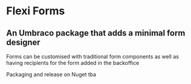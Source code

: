 # Flexi Forms
## An Umbraco package that adds a minimal form designer

Forms can be customised with traditional form components as well as having recipients for the form added in the backoffice

Packaging and release on Nuget tba

